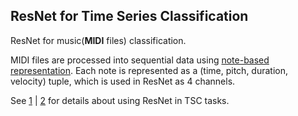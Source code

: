 ## ResNet for Time Series Classification

ResNet for music(**MIDI** files) classification.

MIDI files are processed into sequential data using [note-based representation](https://salu133445.github.io/muspy/representations/index.html). Each note is represented as a  (time, pitch, duration, velocity) tuple, which is used in ResNet as 4 channels.

See [1](https://arxiv.org/abs/1809.04356) | [2](https://arxiv.org/abs/1611.06455) for details about using ResNet in TSC tasks.